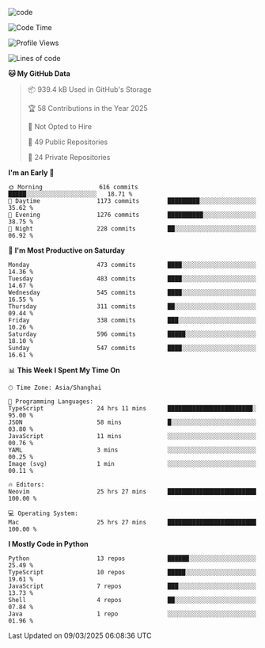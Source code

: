 
<!--
**liuyaanng/liuyaanng** is a ✨ _special_ ✨ repository because its `README.md` (this file) appears on your GitHub profile.

Here are some ideas to get you started:

- 🔭 I’m currently working on ...
- 🌱 I’m currently learning ...
- 👯 I’m looking to collaborate on ...
- 🤔 I’m looking for help with ...
- 💬 Ask me about ...
- 📫 How to reach me: ...
- 😄 Pronouns: ...
- ⚡ Fun fact: ...
-->


![code](https://cdn.jsdelivr.net/gh/liuyaanng/liuyaanng@1.0/code.gif) 

<!--START_SECTION:waka-->
![Code Time](http://img.shields.io/badge/Code%20Time-1%2C261%20hrs%2016%20mins-blue)

![Profile Views](http://img.shields.io/badge/Profile%20Views-0-blue)

![Lines of code](https://img.shields.io/badge/From%20Hello%20World%20I%27ve%20Written-20.9%20million%20lines%20of%20code-blue)

**🐱 My GitHub Data** 

> 📦 939.4 kB Used in GitHub's Storage 
 > 
> 🏆 58 Contributions in the Year 2025
 > 
> 🚫 Not Opted to Hire
 > 
> 📜 49 Public Repositories 
 > 
> 🔑 24 Private Repositories 
 > 
**I'm an Early 🐤** 

```text
🌞 Morning                616 commits         █████░░░░░░░░░░░░░░░░░░░░   18.71 % 
🌆 Daytime                1173 commits        █████████░░░░░░░░░░░░░░░░   35.62 % 
🌃 Evening                1276 commits        ██████████░░░░░░░░░░░░░░░   38.75 % 
🌙 Night                  228 commits         ██░░░░░░░░░░░░░░░░░░░░░░░   06.92 % 
```
📅 **I'm Most Productive on Saturday** 

```text
Monday                   473 commits         ████░░░░░░░░░░░░░░░░░░░░░   14.36 % 
Tuesday                  483 commits         ████░░░░░░░░░░░░░░░░░░░░░   14.67 % 
Wednesday                545 commits         ████░░░░░░░░░░░░░░░░░░░░░   16.55 % 
Thursday                 311 commits         ██░░░░░░░░░░░░░░░░░░░░░░░   09.44 % 
Friday                   338 commits         ███░░░░░░░░░░░░░░░░░░░░░░   10.26 % 
Saturday                 596 commits         █████░░░░░░░░░░░░░░░░░░░░   18.10 % 
Sunday                   547 commits         ████░░░░░░░░░░░░░░░░░░░░░   16.61 % 
```


📊 **This Week I Spent My Time On** 

```text
🕑︎ Time Zone: Asia/Shanghai

💬 Programming Languages: 
TypeScript               24 hrs 11 mins      ████████████████████████░   95.00 % 
JSON                     58 mins             █░░░░░░░░░░░░░░░░░░░░░░░░   03.80 % 
JavaScript               11 mins             ░░░░░░░░░░░░░░░░░░░░░░░░░   00.76 % 
YAML                     3 mins              ░░░░░░░░░░░░░░░░░░░░░░░░░   00.25 % 
Image (svg)              1 min               ░░░░░░░░░░░░░░░░░░░░░░░░░   00.11 % 

🔥 Editors: 
Neovim                   25 hrs 27 mins      █████████████████████████   100.00 % 

💻 Operating System: 
Mac                      25 hrs 27 mins      █████████████████████████   100.00 % 
```

**I Mostly Code in Python** 

```text
Python                   13 repos            ██████░░░░░░░░░░░░░░░░░░░   25.49 % 
TypeScript               10 repos            █████░░░░░░░░░░░░░░░░░░░░   19.61 % 
JavaScript               7 repos             ███░░░░░░░░░░░░░░░░░░░░░░   13.73 % 
Shell                    4 repos             ██░░░░░░░░░░░░░░░░░░░░░░░   07.84 % 
Java                     1 repo              ░░░░░░░░░░░░░░░░░░░░░░░░░   01.96 % 
```




 Last Updated on 09/03/2025 06:08:36 UTC
<!--END_SECTION:waka-->
